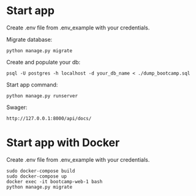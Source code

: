 


# Start app

Create .env file from .env_example with your credentials.

Migrate database:

    python manage.py migrate

Create and populate your db:

    psql -U postgres -h localhost -d your_db_name < ./dump_bootcamp.sql

Start app command:

    python manage.py runserver

Swager:

    http://127.0.0.1:8000/api/docs/

# Start app with Docker
Create .env file from .env_example with your credentials.

    sudo docker-compose build
    sudo docker-compose up
    docker exec -it bootcamp-web-1 bash
    python manage.py migrate


